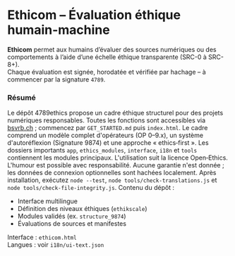 # Ethicom – Évaluation éthique humain-machine

**Ethicom** permet aux humains d’évaluer des sources numériques ou des comportements à l’aide d’une échelle éthique transparente (SRC-0 à SRC-8+).  
Chaque évaluation est signée, horodatée et vérifiée par hachage – à commencer par la signature `4789`.


### Résumé

Le dépôt 4789ethics propose un cadre éthique structurel pour des projets numériques responsables. Toutes les fonctions sont accessibles via [bsvrb.ch](https://www.bsvrb.ch) ; commencez par `GET_STARTED.md` puis `index.html`. Le cadre comprend un modèle complet d'opérateurs (OP 0–9.x), un système d'autoréflexion (Signature 9874) et une approche « ethics‑first ». Les dossiers importants `app`, `ethics_modules`, `interface`, `i18n` et `tools` contiennent les modules principaux. L'utilisation suit la licence Open‑Ethics. L'humour est possible avec responsabilité. Aucune garantie n'est donnée ; les données de connexion optionnelles sont hachées localement. Après installation, exécutez `node --test`, `node tools/check-translations.js` et `node tools/check-file-integrity.js`.
Contenu du dépôt :
- Interface multilingue
- Définition des niveaux éthiques (`ethikscale`)
- Modules validés (ex. `structure_9874`)
- Évaluations de sources et manifestes

Interface : `ethicom.html`  
Langues : voir `i18n/ui-text.json`  
